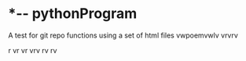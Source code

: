 # *-- pythonProgram
A test for git repo functions using a set of html files
vwpoemvwlv
vrvrv

r
vr
vr
vrv
rv
rv
